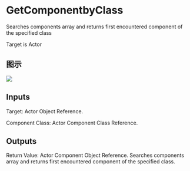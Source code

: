 # GetComponentbyClass

Searches components array and returns first encountered component of the specified class

Target is Actor

## 图示

![]($-20221218-17343937.png)

## Inputs

Target: Actor Object Reference.

Component Class: Actor Component Class Reference.  

## Outputs

Return Value: Actor Component Object Reference. Searches components array and returns first encountered component of the specified class.

